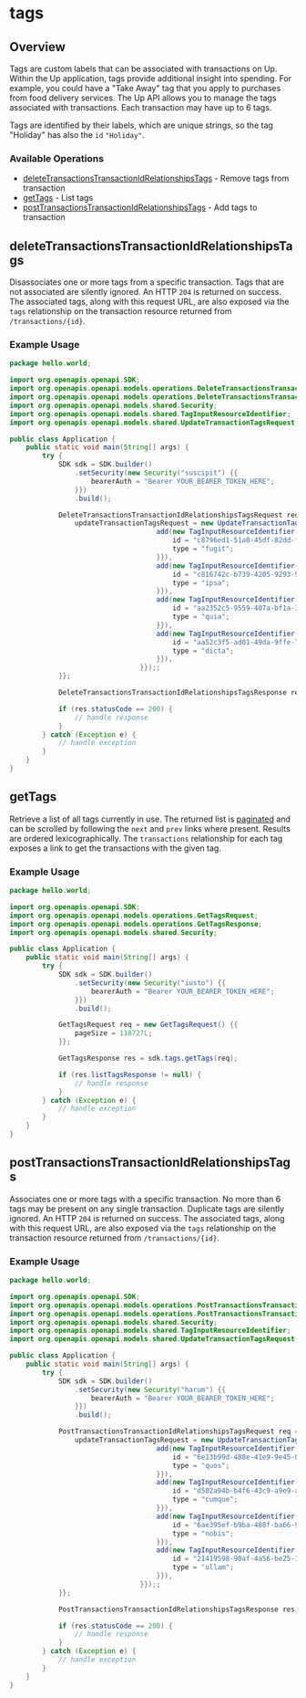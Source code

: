 # tags

## Overview

Tags are custom labels that can be associated with transactions
on Up. Within the Up application, tags provide additional insight
into spending. For example, you could have a "Take Away" tag that
you apply to purchases from food delivery services. The Up API
allows you to manage the tags associated with transactions. Each
transaction may have up to 6 tags.

Tags are identified by their labels, which are unique strings,
so the tag "Holiday" has also the `id` `"Holiday"`.


### Available Operations

* [deleteTransactionsTransactionIdRelationshipsTags](#deletetransactionstransactionidrelationshipstags) - Remove tags from transaction
* [getTags](#gettags) - List tags
* [postTransactionsTransactionIdRelationshipsTags](#posttransactionstransactionidrelationshipstags) - Add tags to transaction

## deleteTransactionsTransactionIdRelationshipsTags

Disassociates one or more tags from a specific transaction. Tags that are
not associated are silently ignored. An HTTP `204` is returned on
success. The associated tags, along with this request URL, are also
exposed via the `tags` relationship on the transaction resource returned
from `/transactions/{id}`.


### Example Usage

```java
package hello.world;

import org.openapis.openapi.SDK;
import org.openapis.openapi.models.operations.DeleteTransactionsTransactionIdRelationshipsTagsRequest;
import org.openapis.openapi.models.operations.DeleteTransactionsTransactionIdRelationshipsTagsResponse;
import org.openapis.openapi.models.shared.Security;
import org.openapis.openapi.models.shared.TagInputResourceIdentifier;
import org.openapis.openapi.models.shared.UpdateTransactionTagsRequest;

public class Application {
    public static void main(String[] args) {
        try {
            SDK sdk = SDK.builder()
                .setSecurity(new Security("suscipit") {{
                    bearerAuth = "Bearer YOUR_BEARER_TOKEN_HERE";
                }})
                .build();

            DeleteTransactionsTransactionIdRelationshipsTagsRequest req = new DeleteTransactionsTransactionIdRelationshipsTagsRequest("molestiae") {{
                updateTransactionTagsRequest = new UpdateTransactionTagsRequest(                new org.openapis.openapi.models.shared.TagInputResourceIdentifier[]{{
                                    add(new TagInputResourceIdentifier("deleniti", "hic") {{
                                        id = "c8796ed1-51a0-45df-82dd-f7cc78ca1ba9";
                                        type = "fugit";
                                    }}),
                                    add(new TagInputResourceIdentifier("reiciendis", "est") {{
                                        id = "c816742c-b739-4205-9293-96fea7596eb1";
                                        type = "ipsa";
                                    }}),
                                    add(new TagInputResourceIdentifier("quis", "vitae") {{
                                        id = "aa2352c5-9559-407a-bf1a-3a2fa9467739";
                                        type = "quia";
                                    }}),
                                    add(new TagInputResourceIdentifier("corporis", "dolore") {{
                                        id = "aa52c3f5-ad01-49da-9ffe-78f097b0074f";
                                        type = "dicta";
                                    }}),
                                }});;
            }};            

            DeleteTransactionsTransactionIdRelationshipsTagsResponse res = sdk.tags.deleteTransactionsTransactionIdRelationshipsTags(req);

            if (res.statusCode == 200) {
                // handle response
            }
        } catch (Exception e) {
            // handle exception
        }
    }
}
```

## getTags

Retrieve a list of all tags currently in use. The returned list is
[paginated](#pagination) and can be scrolled by following the `next`
and `prev` links where present. Results are ordered lexicographically.
The `transactions` relationship for each tag exposes a link
to get the transactions with the given tag.


### Example Usage

```java
package hello.world;

import org.openapis.openapi.SDK;
import org.openapis.openapi.models.operations.GetTagsRequest;
import org.openapis.openapi.models.operations.GetTagsResponse;
import org.openapis.openapi.models.shared.Security;

public class Application {
    public static void main(String[] args) {
        try {
            SDK sdk = SDK.builder()
                .setSecurity(new Security("iusto") {{
                    bearerAuth = "Bearer YOUR_BEARER_TOKEN_HERE";
                }})
                .build();

            GetTagsRequest req = new GetTagsRequest() {{
                pageSize = 118727L;
            }};            

            GetTagsResponse res = sdk.tags.getTags(req);

            if (res.listTagsResponse != null) {
                // handle response
            }
        } catch (Exception e) {
            // handle exception
        }
    }
}
```

## postTransactionsTransactionIdRelationshipsTags

Associates one or more tags with a specific transaction. No more than 6
tags may be present on any single transaction. Duplicate tags are
silently ignored. An HTTP `204` is returned on success. The associated
tags, along with this request URL, are also exposed via the `tags`
relationship on the transaction resource returned from
`/transactions/{id}`.


### Example Usage

```java
package hello.world;

import org.openapis.openapi.SDK;
import org.openapis.openapi.models.operations.PostTransactionsTransactionIdRelationshipsTagsRequest;
import org.openapis.openapi.models.operations.PostTransactionsTransactionIdRelationshipsTagsResponse;
import org.openapis.openapi.models.shared.Security;
import org.openapis.openapi.models.shared.TagInputResourceIdentifier;
import org.openapis.openapi.models.shared.UpdateTransactionTagsRequest;

public class Application {
    public static void main(String[] args) {
        try {
            SDK sdk = SDK.builder()
                .setSecurity(new Security("harum") {{
                    bearerAuth = "Bearer YOUR_BEARER_TOKEN_HERE";
                }})
                .build();

            PostTransactionsTransactionIdRelationshipsTagsRequest req = new PostTransactionsTransactionIdRelationshipsTagsRequest("enim") {{
                updateTransactionTagsRequest = new UpdateTransactionTagsRequest(                new org.openapis.openapi.models.shared.TagInputResourceIdentifier[]{{
                                    add(new TagInputResourceIdentifier("perferendis", "magni") {{
                                        id = "6e13b99d-488e-41e9-9e45-0ad2abd44269";
                                        type = "quos";
                                    }}),
                                    add(new TagInputResourceIdentifier("facere", "ea") {{
                                        id = "d502a94b-b4f6-43c9-a9e9-a3efa77dfb14";
                                        type = "cumque";
                                    }}),
                                    add(new TagInputResourceIdentifier("eum", "vero") {{
                                        id = "6ae395ef-b9ba-488f-ba66-997074ba4469";
                                        type = "nobis";
                                    }}),
                                    add(new TagInputResourceIdentifier("expedita", "nihil") {{
                                        id = "21419598-90af-4a56-be25-16fe4c8b711e";
                                        type = "ullam";
                                    }}),
                                }});;
            }};            

            PostTransactionsTransactionIdRelationshipsTagsResponse res = sdk.tags.postTransactionsTransactionIdRelationshipsTags(req);

            if (res.statusCode == 200) {
                // handle response
            }
        } catch (Exception e) {
            // handle exception
        }
    }
}
```

